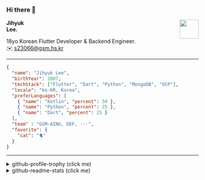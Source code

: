 ### Hi there 👋
<img src="https://github.githubassets.com/images/mona-loading-default.gif" width="50px" align="right">
</a>

**Jihyuk\
Lee.**

18yo Korean Flutter Developer & Backend Engineer.\
✉️ <s23066@gsm.hs.kr>

---

```json
{
  "name": "Jihyuk Lee",
  "birthYear": 2007,
  "techStack": ["Flutter", "Dart", "Python", "MongoDB", "OCP"],
  "locale": "ko-KR, Korea",
  "preferLanguages": [
    { "name": "Kotlin", "percent": 50 },
    { "name": "Python", "percent": 25 },
    { "name": "Dart", "percent": 25 }
  ],
  "team" : "GSM-AING, DEF, ···",
  "favorite": {
    "cat": "🐈"
  }
}
```
---
<details>
  <summary>github-profile-trophy (click me)</summary>
  
![](https://github-profile-trophy.vercel.app/?username=withJihyuk&row=1&column=8&theme=nord)
  
</details>
<details>
  <summary>github-readme-stats (click me)</summary>
  
<!--START_SECTION:waka-->
![Code Time](http://img.shields.io/badge/Code%20Time-559%20hrs%2056%20mins-blue)

![Lines of code](https://img.shields.io/badge/%EC%A0%80%EB%8A%94%20%EC%97%AC%ED%83%9C%EA%B9%8C%EC%A7%80%20-443.3%20thousand%20%EC%A4%84%EC%9D%98%20%EC%BD%94%EB%93%9C%EB%A5%BC%20%EC%9E%91%EC%84%B1%ED%96%88%EC%96%B4%EC%9A%94.-blue)

**저는 저녁형 인간이에요. 🦉** 

```text
🌞 아침                     266 commits         ████░░░░░░░░░░░░░░░░░░░░░   15.54 % 
🌆 낮　                     580 commits         ████████░░░░░░░░░░░░░░░░░   33.88 % 
🌃 저녁                     638 commits         █████████░░░░░░░░░░░░░░░░   37.27 % 
🌙 밤　                     228 commits         ███░░░░░░░░░░░░░░░░░░░░░░   13.32 % 
```


📊 **저는 이번주를 이렇게 시간을 보냈어요.** 

```text
🕑︎ Timezone: Asia/Seoul

💬 프로그래밍 언어들: 
Dart                     2 hrs 30 mins       ██████████░░░░░░░░░░░░░░░   38.23 % 
Astro                    1 hr 18 mins        █████░░░░░░░░░░░░░░░░░░░░   19.99 % 
Kotlin                   32 mins             ██░░░░░░░░░░░░░░░░░░░░░░░   08.37 % 
YAML                     28 mins             ██░░░░░░░░░░░░░░░░░░░░░░░   07.23 % 
Markdown                 22 mins             █░░░░░░░░░░░░░░░░░░░░░░░░   05.84 % 

🔥 에디터들: 
Android Studio           3 hrs 35 mins       ██████████████░░░░░░░░░░░   54.63 % 
VS Code                  2 hrs 58 mins       ███████████░░░░░░░░░░░░░░   45.37 % 

💻 운영 체제들: 
Mac                      6 hrs 33 mins       █████████████████████████   100.00 % 
```


 Last Updated on 16/11/2024 18:45:52 UTC
<!--END_SECTION:waka-->

</details>

</div>

